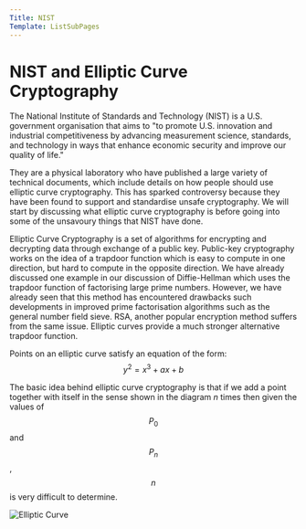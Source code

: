 ```yaml
---
Title: NIST
Template: ListSubPages
---
```


# NIST and Elliptic Curve Cryptography

The National Institute of Standards and Technology (NIST) is a U.S. government organisation that aims to "to promote U.S. innovation and industrial competitiveness by advancing measurement science, standards, and technology in ways that enhance economic security and improve our quality of life."

They are a physical laboratory who have published a large variety of technical documents, which include details on how people should use elliptic curve cryptography. This has sparked controversy because they have been found to support and standardise unsafe cryptography. We will start by discussing what elliptic curve cryptography is before going into some of the unsavoury things that NIST have done.


Elliptic Curve Cryptography is a set of algorithms for encrypting and decrypting data through exchange of a public key. Public-key cryptography works on the idea of a trapdoor function which is easy to compute in one direction, but hard to compute in the opposite direction. We have already discussed one example in our discussion of Diffie-Hellman which uses the trapdoor function of factorising large prime numbers. However, we have already seen that this method has encountered drawbacks such developments in improved prime factorisation algorithms such as the general number field sieve. RSA, another popular encryption method suffers from the same issue. Elliptic curves provide a much stronger alternative trapdoor function.

Points on an elliptic curve satisfy an equation of the form:
$$ \begin{equation}
y^2 = x^3 + ax + b
\end{equation}
 $$
 
The basic idea behind elliptic curve cryptography is that if we add a point together with itself in the sense shown in the diagram $n$ times then given the values of $$P_0$$ and $$P_n$$, $$n$$ is very difficult to determine. 

![Elliptic Curve](/eim-case-studies/course/crypto/curve1.png)

